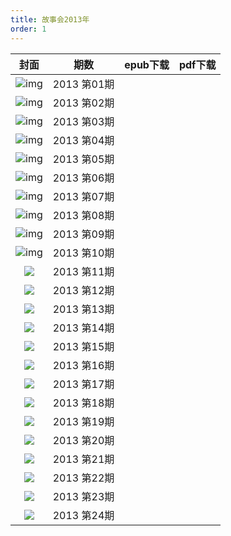 ```yaml
---
title: 故事会2013年
order: 1
---
```

|                            封面                            |     期数     | epub下载 | pdf下载 |
| :---------------------------------------------------------: | :----------: | -------- | ------- |
| ![img](../../../public/images/gushihui/gsh2013/gsh201301.jpg) | 2013 第01期 |          |         |
| ![img](../../../public/images/gushihui/gsh2013/gsh201302.jpg) | 2013 第02期 |          |         |
| ![img](../../../public/images/gushihui/gsh2013/gsh201301.jpg) | 2013 第03期 |          |         |
| ![img](../../../public/images/gushihui/gsh2013/gsh201304.jpg) | 2013 第04期 |          |         |
| ![img](../../../public/images/gushihui/gsh2013/gsh201305.jpg) | 2013 第05期 |          |         |
| ![img](../../../public/images/gushihui/gsh2013/gsh201306.jpg) | 2013 第06期 |          |         |
| ![img](../../../public/images/gushihui/gsh2013/gsh201307.jpg) | 2013 第07期 |          |         |
| ![img](../../../public/images/gushihui/gsh2013/gsh201308.jpg) | 2013 第08期 |          |         |
| ![img](../../../public/images/gushihui/gsh2013/gsh201309.jpg) | 2013 第09期 |          |         |
|     ![img](../../../public/images/gushihui/gsh201310.jpg)     | 2013 第10期 |          |         |
|  ![](../../../public/images/gushihui/gsh2013/gsh201311.jpg)  | 2013 第11期 |          |         |
|  ![](../../../public/images/gushihui/gsh2013/gsh201312.jpg)  | 2013 第12期 |          |         |
|  ![](../../../public/images/gushihui/gsh2013/gsh201313.jpg)  | 2013 第13期 |          |         |
|  ![](../../../public/images/gushihui/gsh2013/gsh201314.jpg)  | 2013 第14期 |          |         |
|  ![](../../../public/images/gushihui/gsh2013/gsh201315.jpg)  | 2013 第15期 |          |         |
|  ![](../../../public/images/gushihui/gsh2013/gsh201316.jpg)  | 2013 第16期 |          |         |
|  ![](../../../public/images/gushihui/gsh2013/gsh201317.jpg)  | 2013 第17期 |          |         |
|  ![](../../../public/images/gushihui/gsh2013/gsh201318.jpg)  | 2013 第18期 |          |         |
|  ![](../../../public/images/gushihui/gsh2013/gsh201319.jpg)  | 2013 第19期 |          |         |
|  ![](../../../public/images/gushihui/gsh2013/gsh201320.jpg)  | 2013 第20期 |          |         |
|  ![](../../../public/images/gushihui/gsh2013/gsh201321.jpg)  | 2013 第21期 |          |         |
|  ![](../../../public/images/gushihui/gsh2013/gsh201322.jpg)  | 2013 第22期 |          |         |
|  ![](../../../public/images/gushihui/gsh2013/gsh201323.jpg)  | 2013 第23期 |          |         |
|  ![](../../../public/images/gushihui/gsh2013/gsh201324.jpg)  | 2013 第24期 |          |         |
